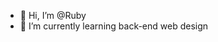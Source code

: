 - 👋 Hi, I’m @Ruby
- 🌱 I’m currently learning back-end web design

<!---
Rubyyyyy97/Rubyyyyy97 is a ✨ special ✨ repository because its `README.md` (this file) appears on your GitHub profile.
You can click the Preview link to take a look at your changes.
--->
